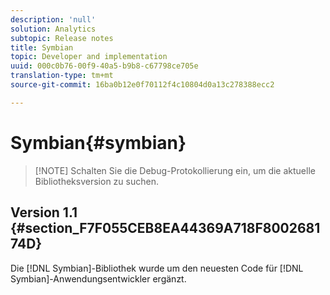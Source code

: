 ```yaml
---
description: 'null'
solution: Analytics
subtopic: Release notes
title: Symbian
topic: Developer and implementation
uuid: 000c0b76-00f9-40a5-b9b8-c67798ce705e
translation-type: tm+mt
source-git-commit: 16ba0b12e0f70112f4c10804d0a13c278388ecc2

---
```



# Symbian{#symbian}

> [!NOTE] Schalten Sie die Debug-Protokollierung ein, um die aktuelle Bibliotheksversion zu suchen.

## Version 1.1 {#section_F7F055CEB8EA44369A718F800268174D}

Die [!DNL Symbian]-Bibliothek wurde um den neuesten Code für [!DNL Symbian]-Anwendungsentwickler ergänzt.
